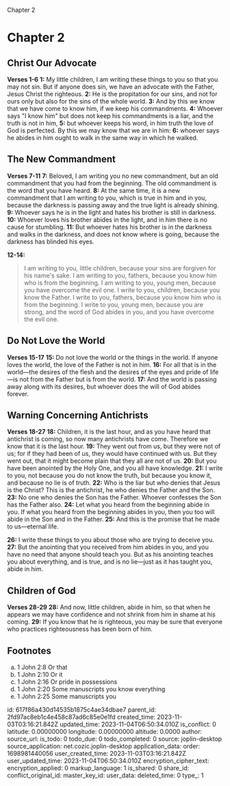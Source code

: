 Chapter 2

# Chapter 2

## Christ Our Advocate

**Verses 1-6**
**1:** My little children, I am writing these things to you so that you may not sin. But if anyone does sin, we have an advocate with the Father, Jesus Christ the righteous.
**2:** He is the propitation for our sins, and not for ours only but also for the sins of the whole world.
**3:** And by this we know that we have come to know him, if we keep his commandments.
**4:** Whoever says "I know him" but does not keep his commandments is a liar, and the truth is not in him,
**5:** but whoever keeps his word, in him truth the love of God is perfected. By this we may know that we are in him:
**6:** whoever says he abides in him ought to walk in the same way in which he walked.

## The New Commandment

**Verses 7-11**
**7:** Beloved, I am writing you no new commandment, but an old commandment that you had from the beginning. The old commandment is the word that you have heard.
**8:** At the same time, it is a new commandment that I am writing to you, which is true in him and in you, because the darkness is passing away and the true light is already shining.
**9:** Whoever says he is in the light and hates his brother is still in darkness.
**10:** Whoever loves his brother abides in the light, and in him there is no cause for stumbling.
**11:** But whoever hates his brother is in the darkness and walks in the darkness, and does not know where is going, because the darkness has blinded his eyes.

**12-14:**
> I am writing to you, little children,
> because your sins are forgiven for his name's sake.
> I am writing to you, fathers,
> because you know him who is from the beginning.
> I am writing to you, young men,
> because you have overcome the evil one.
> I write to you, children,
> because you know the Father.
> I write to you, fathers,
> because you know him who is from the beginning.
> I write to you, young men,
> because you are strong,
> and the word of God abides in you,
> and you have overcome the evil one.

## Do Not Love the World

**Verses 15-17**
**15:** Do not love the world or the things in the world. If anyone loves the world, the love of the Father is not in him.
**16:** For all that is in the world—the desires of the flesh and the desires of the eyes and pride of life—is not from the Father but is from the world.
**17:** And the world is passing away along with its desires, but whoever does the will of God abides forever.

## Warning Concerning Antichrists

**Verses 18-27**
**18:** Children, it is the last hour, and as you have heard that antichrist is coming, so now many antichrists have come. Therefore we know that it is the last hour.
**19:** They went out from us, but they were not of us; for if they had been of us, they would have continued with us. But they went out, that it might become plain that they all are not of us.
**20:** But you have been anointed by the Holy One, and you all have knowledge.
**21:** I write to you, not because you do not know the truth, but because you know it, and because no lie is of truth.
**22:** Who is the liar but who denies that Jesus is the Christ? This is the antichrist, he who denies the Father and the Son.
**23:** No one who denies the Son has the Father. Whoever confesses the Son has the Father also.
**24:** Let what you heard from the beginning abide in you. If what you heard from the beginning abides in you, then you too will abide in the Son and in the Father.
**25:** And this is the promise that he made to us—eternal life.

**26:** I write these things to you about those who are trying to deceive you.
**27:** But the anointing that you received from him abides in you, and you have no need that anyone should teach you. But as his anointing teaches you about everything, and is true, and is no lie—just as it has taught you, abide in him.

## Children of God

**Verses 28-29**
**28:** And now, little children, abide in him, so that when he appears we may have confidence and not shrink from him in shame at his coming.
**29:** If you know that he is righteous, you may be sure that everyone who practices righteousness has been born of him.

## Footnotes

<ol type='a'>
	<li>1 John 2:8 Or that</li>
	<li>1 John 2:10 Or it</li>
	<li>1 John 2:16 Or pride in possessions</li>
	<li>1 John 2:20 Some manuscripts you know everything</li>
	<li>1 John 2:25 Some manuscripts you</li>
</ol>


id: 617f86a430d14535b1875c4ae34dbae7
parent_id: 2fd97ac8eb1c4e458c87ad6c85e0e1fd
created_time: 2023-11-03T03:16:21.842Z
updated_time: 2023-11-04T06:50:34.010Z
is_conflict: 0
latitude: 0.00000000
longitude: 0.00000000
altitude: 0.0000
author: 
source_url: 
is_todo: 0
todo_due: 0
todo_completed: 0
source: joplin-desktop
source_application: net.cozic.joplin-desktop
application_data: 
order: 1698981440056
user_created_time: 2023-11-03T03:16:21.842Z
user_updated_time: 2023-11-04T06:50:34.010Z
encryption_cipher_text: 
encryption_applied: 0
markup_language: 1
is_shared: 0
share_id: 
conflict_original_id: 
master_key_id: 
user_data: 
deleted_time: 0
type_: 1